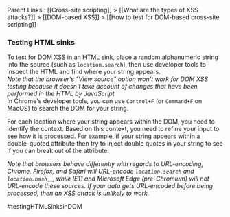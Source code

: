 Parent Links : [[Cross-site scripting]] > [[What are the types of XSS attacks?]] > [[DOM-based XSS]] > [[How to test for DOM-based cross-site scripting]] 

### Testing HTML sinks		

To test for DOM XSS in an HTML sink, place a random alphanumeric string into the source (such as `location.search`), then use developer tools to inspect the HTML and find where your string appears.  
_Note that the browser's "View source" option won't work for DOM XSS testing because it doesn't take account of changes that have been performed in the HTML by JavaScript._  
In Chrome's developer tools, you can use `Control+F` (or `Command+F` on MacOS) to search the DOM for your string.  
  
For each location where your string appears within the DOM, you need to identify the context. Based on this context, you need to refine your input to see how it is processed. For example, if your string appears within a double-quoted attribute then try to inject double quotes in your string to see if you can break out of the attribute.  
  
_Note that browsers behave differently with regards to URL-encoding, Chrome, Firefox, and Safari will URL-encode_ _`location.search`_ _and_ _`location.hash`__, while IE11 and Microsoft Edge (pre-Chromium) will not URL-encode these sources. If your data gets URL-encoded before being processed, then an XSS attack is unlikely to work._


#testingHTMLSinksinDOM